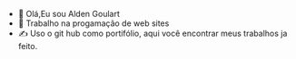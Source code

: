 - 👋  Olá,Eu sou Alden Goulart
- 👀 Trabalho na progamação de web sites
- ✍ Uso o git hub como portifólio, aqui você encontrar meus trabalhos ja feito.

